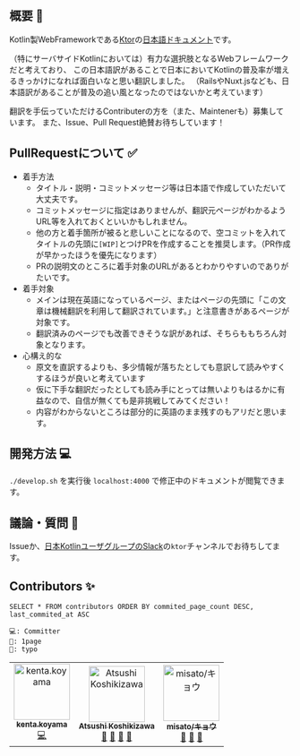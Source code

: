 ## 概要 👀

Kotlin製WebFrameworkである[Ktor](https://ktor.io)の[日本語ドキュメント](https://jp.ktor.work)です。

（特にサーバサイドKotlinにおいては）有力な選択肢となるWebフレームワークだと考えており、
この日本語訳があることで日本においてKotlinの普及率が増えるきっかけになれば面白いなと思い翻訳しました。
（RailsやNuxt.jsなども、日本語訳があることが普及の追い風となったのではないかと考えています）

翻訳を手伝っていただけるContributerの方を（また、Maintenerも）募集しています。
また、Issue、Pull Request絶賛お待ちしています！

## PullRequestについて ✅

* 着手方法
  * タイトル・説明・コミットメッセージ等は日本語で作成していただいて大丈夫です。
  * コミットメッセージに指定はありませんが、翻訳元ページがわかるようURL等を入れておくといいかもしれません。
  * 他の方と着手箇所が被ると悲しいことになるので、空コミットを入れてタイトルの先頭に`[WIP]`とつけPRを作成することを推奨します。（PR作成が早かったほうを優先になります）
  * PRの説明文のところに着手対象のURLがあるとわかりやすいのでありがたいです。
* 着手対象
  * メインは現在英語になっているページ、またはページの先頭に「この文章は機械翻訳を利用して翻訳されています。」と注意書きがあるページが対象です。
  * 翻訳済みのページでも改善できそうな訳があれば、そちらももちろん対象となります。
* 心構え的な
  * 原文を直訳するよりも、多少情報が落ちたとしても意訳して読みやすくするほうが良いと考えています
  * 仮に下手な翻訳だったとしても読み手にとっては無いよりもはるかに有益なので、自信が無くても是非挑戦してみてください！
  * 内容がわからないところは部分的に英語のまま残すのもアリだと思います。

## 開発方法 💻

`./develop.sh` を実行後 `localhost:4000` で修正中のドキュメントが閲覧できます。

## 議論・質問 💬

Issueか、[日本KotlinユーザグループのSlack](http://kotlinlang-jp.herokuapp.com/)の`ktor`チャンネルでお待ちしてます。

## Contributors ✨

`SELECT * FROM contributors ORDER BY commited_page_count DESC, last_commited_at ASC`

```
💻: Committer
📖: 1page
🐛: typo
```

<!-- ALL-CONTRIBUTORS-LIST:START - Do not remove or modify this section -->
<!-- prettier-ignore-start -->
<!-- markdownlint-disable -->
<table>
  <tr>
    <td align="center"><a href="https://github.com/doyaaaaaken"><img src="https://avatars3.githubusercontent.com/u/5428401?v=4" width="100px;" alt="kenta.koyama"/><br /><sub><b>kenta.koyama</b></sub></a><br /><a href="https://github.com/doyaaaaaken/ktor-doc-jp/commits?author=doyaaaaaken" title="Code">💻</a></td>
    <td align="center"><a href="https://github.com/lasta"><img src="https://avatars2.githubusercontent.com/u/2967161?v=4" width="100px;" alt="Atsushi Koshikizawa"/><br /><sub><b>Atsushi Koshikizawa</b></sub></a><br /><a href="https://github.com/doyaaaaaken/ktor-doc-jp/commits?author=lasta" title="Documentation">📖</a> <a href="https://github.com/doyaaaaaken/ktor-doc-jp/commits?author=lasta" title="Documentation">📖</a> <a href="https://github.com/doyaaaaaken/ktor-doc-jp/commits?author=lasta" title="Documentation">📖</a> <a href="https://github.com/doyaaaaaken/ktor-doc-jp/commits?author=lasta" title="Documentation">📖</a></td>
    <td align="center"><a href="https://prolab.club"><img src="https://avatars0.githubusercontent.com/u/43880251?v=4" width="100px;" alt="misato/キョウ"/><br /><sub><b>misato/キョウ</b></sub></a><br /><a href="https://github.com/doyaaaaaken/ktor-doc-jp/commits?author=kyou-today" title="Documentation">📖</a> <a href="https://github.com/doyaaaaaken/ktor-doc-jp/commits?author=kyou-today" title="Documentation">📖</a> <a href="https://github.com/doyaaaaaken/ktor-doc-jp/commits?author=kyou-today" title="Documentation">📖</a></td>
  </tr>
</table>

<!-- markdownlint-enable -->
<!-- prettier-ignore-end -->
<!-- ALL-CONTRIBUTORS-LIST:END -->
